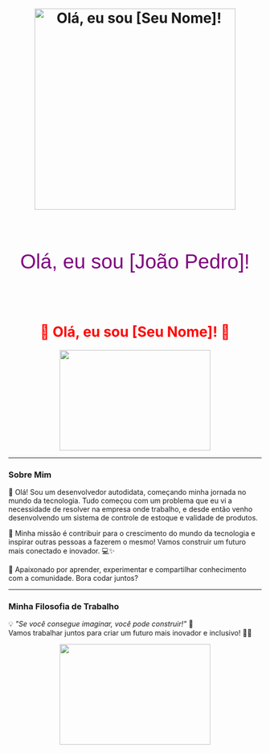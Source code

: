 <h1 align="center">
  <img src="https://raw.githubusercontent.com/username/repo/main/lgbt-rainbow-animated.svg" alt="Olá, eu sou [Seu Nome]!" width="400" />
</h1>

<svg xmlns="http://www.w3.org/2000/svg" viewBox="0 0 300 100" preserveAspectRatio="xMidYMid slice">
  <text x="50%" y="50%" dy=".35em" text-anchor="middle" font-size="24" font-family="Arial" fill="url(#rainbow)">
    Olá, eu sou [João Pedro]!
  </text>
  <defs>
    <linearGradient id="rainbow" gradientTransform="rotate(90)">
      <stop offset="0%" stop-color="red">
        <animate attributeName="offset" values="0%;100%" dur="2s" repeatCount="indefinite" />
      </stop>
      <stop offset="16%" stop-color="orange">
        <animate attributeName="offset" values="0%;100%" dur="2s" repeatCount="indefinite" />
      </stop>
      <stop offset="33%" stop-color="yellow">
        <animate attributeName="offset" values="0%;100%" dur="2s" repeatCount="indefinite" />
      </stop>
      <stop offset="50%" stop-color="green">
        <animate attributeName="offset" values="0%;100%" dur="2s" repeatCount="indefinite" />
      </stop>
      <stop offset="66%" stop-color="blue">
        <animate attributeName="offset" values="0%;100%" dur="2s" repeatCount="indefinite" />
      </stop>
      <stop offset="83%" stop-color="purple">
        <animate attributeName="offset" values="0%;100%" dur="2s" repeatCount="indefinite" />
      </stop>
    </linearGradient>
  </defs>
</svg>



<h1 align="center">
  <span style="color: #e66465; animation: rainbow 5s infinite;">🌈 Olá, eu sou [Seu Nome]! 🌈</span>
</h1>

<p align="center">
  <img src="https://media.giphy.com/media/13HgwGsXF0aiGY/giphy.gif" width="300" height="200" />
</p>

---

### Sobre Mim

👋 Olá! Sou um desenvolvedor autodidata, começando minha jornada no mundo da tecnologia. Tudo começou com um problema que eu vi a necessidade de resolver na empresa onde trabalho, e desde então venho desenvolvendo um sistema de controle de estoque e validade de produtos.

🚀 Minha missão é contribuir para o crescimento do mundo da tecnologia e inspirar outras pessoas a fazerem o mesmo! Vamos construir um futuro mais conectado e inovador. 💻✨

🎨 Apaixonado por aprender, experimentar e compartilhar conhecimento com a comunidade. Bora codar juntos?

---

### Minha Filosofia de Trabalho

💡 _"Se você consegue imaginar, você pode construir!"_ 🚀  
Vamos trabalhar juntos para criar um futuro mais inovador e inclusivo! 🌈✨

<p align="center">
  <img src="https://media.giphy.com/media/26BRQTezZrKak4BeE/giphy.gif" width="300" height="200" />
</p>

<style>
  @keyframes rainbow {
    0% { color: red; }
    25% { color: orange; }
    50% { color: yellow; }
    75% { color: green; }
    100% { color: blue; }
  }
</style>
